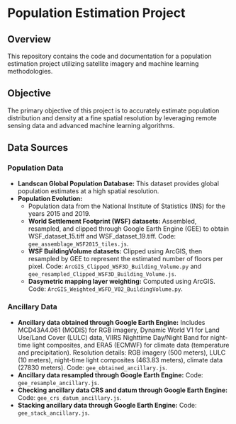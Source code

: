 # Population Estimation Project

## Overview
This repository contains the code and documentation for a population estimation project utilizing satellite imagery and machine learning methodologies.

## Objective
The primary objective of this project is to accurately estimate population distribution and density at a fine spatial resolution by leveraging remote sensing data and advanced machine learning algorithms.

## Data Sources
### Population Data 
- **Landscan Global Population Database:** This dataset provides global population estimates at a high spatial resolution.
- **Population Evolution:**
  - Population data from the National Institute of Statistics (INS) for the years 2015 and 2019.
  - **World Settlement Footprint (WSF) datasets:** Assembled, resampled, and clipped through Google Earth Engine (GEE) to obtain WSF_dataset_15.tiff and WSF_dataset_19.tiff. Code: `gee_assemblage_WSF2015_tiles.js`.
  - **WSF BuildingVolume datasets:** Clipped using ArcGIS, then resampled by GEE to represent the estimated number of floors per pixel. Code: `ArcGIS_Clipped_WSF3D_Building_Volume.py` and `gee_resampled_Clipped_WSF3D_Building_Volume.js`.
  - **Dasymetric mapping layer weighting:** Computed using ArcGIS. Code: `ArcGIS_Weighted_WSFD_V02_BuildingVolume.py`.

### Ancillary Data 
- **Ancillary data obtained through Google Earth Engine:** Includes MCD43A4.061 (MODIS) for RGB imagery, Dynamic World V1 for Land Use/Land Cover (LULC) data, VIIRS Nighttime Day/Night Band for night-time light composites, and ERA5 (ECMWF) for climate data (temperature and precipitation). Resolution details: RGB imagery (500 meters), LULC (10 meters), night-time light composites (463.83 meters), climate data (27830 meters). Code: `gee_obtained_ancillary.js`.
- **Ancillary data resampled through Google Earth Engine:** Code: `gee_resample_ancillary.js`.
- **Checking ancillary data CRS and datum through Google Earth Engine:** Code: `gee_crs_datum_ancillary.js`.
- **Stacking ancillary data through Google Earth Engine:** Code: `gee_stack_ancillary.js`.
